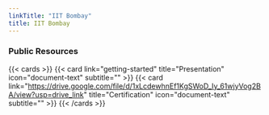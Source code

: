 ```yaml
---
linkTitle: "IIT Bombay"
title: IIT Bombay
---
```



### Public Resources

<!-- {{< youtube 0RKpf3rK57I >}} -->

{{< cards >}}
  {{< card link="getting-started" title="Presentation" icon="document-text" subtitle="" >}}
  {{< card link="https://drive.google.com/file/d/1xLcdewhnEf1KgSWoD_Iy_61wjyVog2BA/view?usp=drive_link" title="Certification" icon="document-text" subtitle="" >}}
{{< /cards >}}